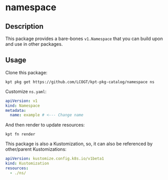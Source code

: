 # namespace

## Description

This package provides a bare-bones `v1.Namespace` that you can build upon
and use in other packages.

## Usage

Clone this package:

```shell
kpt pkg get https://github.com/LCOGT/kpt-pkg-catalog/namespace ns
```

Customize `ns.yaml`:

```yaml
apiVersion: v1
kind: Namespace
metadata:
  name: example # <--- Change name
```

And then render to update resources:

```shell
kpt fn render
```

This package is also a Kustomization, so, it can also be referenced by other/parent
Kustomizations:

```yaml
apiVersion: kustomize.config.k8s.io/v1beta1
kind: Kustomization
resources:
  - ./ns/
```
